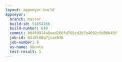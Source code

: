 ```yaml
---
layout: appveyor-build
appveyor:
  branch: master
  build-id: 51654266
  build-number: 640
  commit: b04f0914a6aad266fd765cd2b7e4092c9d90b45f
  job-id: 03i8l80q7jxie836
  job-number: 6
  os-name: Ubuntu
  test-result: 1
---
```

